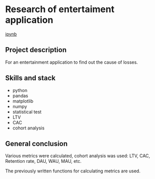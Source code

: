 # Research of entertaiment application

[ipynb](https://github.com/MilkaKaplan/Portfolio_DA/blob/research-data-analysis/Entertainment%20application/Entertainment%20application.ipynb)

## Project description
For an entertainment application to find out the cause of losses. 

## Skills and stack
* python
* pandas
* matplotlib
* numpy
* statistical test
* LTV
* CAC
* cohort analysis



## General conclusion
Various metrics were calculated, cohort analysis was used: LTV, CAC, Retention rate, DAU, WAU, MAU, etc. 

The previously written functions for calculating metrics are used.
